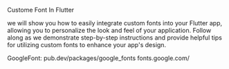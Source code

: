 Custome Font In Flutter

we will show you how to easily integrate custom fonts into your Flutter app,
allowing you to personalize the look and feel of your application. Follow along
as we demonstrate step-by-step instructions and provide helpful tips for
utilizing custom fonts to enhance your app's design.

GoogleFont:
pub.dev/packages/google_fonts
fonts.google.com/
